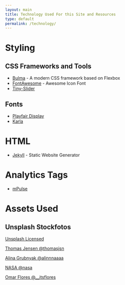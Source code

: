 ```yaml
---
layout: main
title: Technology Used For this Site and Resources
type: default
permalink: /technology/
---
```


# Styling

## CSS Frameworks and Tools

- [Bulma](http://bulma.io/) - A modern CSS framework based on Flexbox
- [FontAwesome](https://github.com/FortAwesome/Font-Awesome) - Awesome Icon Font
- [Tiny-Slider](https://github.com/ganlanyuan/tiny-slider)

## Fonts

- [Playfair Display](https://fonts.google.com/specimen/Playfair+Display)
- [Karla](https://fonts.google.com/specimen/Karla)

# HTML

- [Jekyll](https://jekyllrb.com) - Static Website Generator

# Analytics Tags

- [mPulse](https://www.akamai.com/us/en/products/web-performance/mpulse.jsp)

# Assets Used

## Unsplash Stockfotos

[Unsplash Licensed](https://unsplash.com/license)
 
[Thomas Jensen @thomasjsn](https://unsplash.com/photos/ISG-rUel0Uw)

[Alina Grubnyak @alinnnaaaa](https://unsplash.com/photos/ZiQkhI7417A)

[NASA @nasa](https://unsplash.com/photos/Q1p7bh3SHj8)

[Omar Flores @__itsflores](https://unsplash.com/photos/MOO6k3RaiwE)
